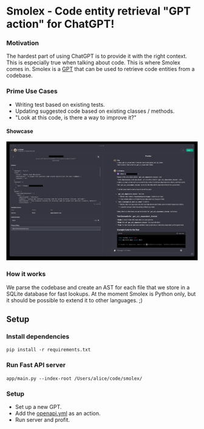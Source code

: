 # Smolex - Code entity retrieval "GPT action" for ChatGPT!

### Motivation

The hardest part of using ChatGPT is to provide it with the right context. This is especially true when talking about
code. This is where Smolex comes in. Smolex is a [GPT](https://openai.com/blog/introducing-gpts) that can be used to
retrieve code entities from a codebase.

### Prime Use Cases

- Writing test based on existing tests.
- Updating suggested code based on existing classes / methods.
- "Look at this code, is there a way to improve it?"

#### Showcase

![Demo](docs/setup.jpg)

### How it works

We parse the codebase and create an AST for each file that we store in a SQLite database for fast lookups.
At the moment Smolex is Python only, but it should be possible to extend it to other languages. ;)

## Setup

### Install dependencies

```
pip install -r requirements.txt
```

### Run Fast API server

```
app/main.py --index-root /Users/alice/code/smolex/
```

### Setup

- Set up a new GPT.
- Add the [openapi.yml](docs/openapi.yml) as an action.
- Run server and profit.